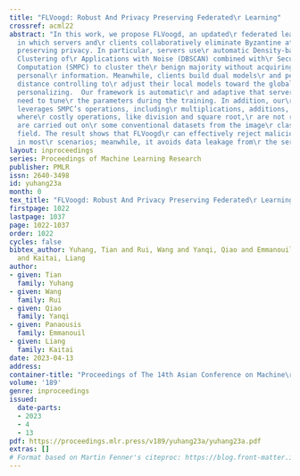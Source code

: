 ```yaml
---
title: "FLVoogd: Robust And Privacy Preserving Federated\r Learning"
crossref: acml22
abstract: "In this work, we propose FLVoogd, an updated\r federated learning method
  in which servers and\r clients collaboratively eliminate Byzantine attacks\r while
  preserving privacy. In particular, servers use\r automatic Density-based Spatial
  Clustering of\r Applications with Noise (DBSCAN) combined with\r Secure Multi-party
  Computation (SMPC) to cluster the\r benign majority without acquiring sensitive
  personal\r information. Meanwhile, clients build dual models\r and perform test-based
  distance controlling to\r adjust their local models toward the global one to\r achieve
  personalizing.  Our framework is automatic\r and adaptive that servers/clients don’t
  need to tune\r the parameters during the training. In addition, our\r framework
  leverages SMPC’s operations, including\r multiplications, additions, and comparisons,
  where\r costly operations, like division and square root,\r are not required. Evaluations
  are carried out on\r some conventional datasets from the image\r classification
  field. The result shows that FLVoogd\r can effectively reject malicious uploads
  in most\r scenarios; meanwhile, it avoids data leakage from\r the server side."
layout: inproceedings
series: Proceedings of Machine Learning Research
publisher: PMLR
issn: 2640-3498
id: yuhang23a
month: 0
tex_title: "FLVoogd: Robust And Privacy Preserving Federated\r Learning"
firstpage: 1022
lastpage: 1037
page: 1022-1037
order: 1022
cycles: false
bibtex_author: Yuhang, Tian and Rui, Wang and Yanqi, Qiao and Emmanouil, Panaousis
  and Kaitai, Liang
author:
- given: Tian
  family: Yuhang
- given: Wang
  family: Rui
- given: Qiao
  family: Yanqi
- given: Panaousis
  family: Emmanouil
- given: Liang
  family: Kaitai
date: 2023-04-13
address:
container-title: "Proceedings of The 14th Asian Conference on Machine\r Learning"
volume: '189'
genre: inproceedings
issued:
  date-parts:
  - 2023
  - 4
  - 13
pdf: https://proceedings.mlr.press/v189/yuhang23a/yuhang23a.pdf
extras: []
# Format based on Martin Fenner's citeproc: https://blog.front-matter.io/posts/citeproc-yaml-for-bibliographies/
---
```

